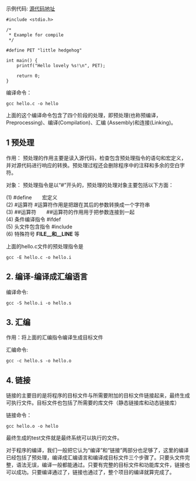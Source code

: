 示例代码:
[源代码地址](https://github.com/unanao/unanao.github.io/tree/master/examples/2010/linux-c-compile-procedure)

```
#include <stdio.h>

/*
 * Example for compile
 */

#define PET "little hedgehog"

int main() {
	printf("Hello lovely %s!\n", PET);

	return 0;
}

```
编译命令：
```
gcc hello.c -o hello
```

上面的这个编译命令包含了四个阶段的处理，即预处理(也称预编译，Preprocessing)、编译(Compilation)、汇编 (Assembly)和连接(Linking)。


## 1 预处理

作用： 预处理的作用主要是读入源代码，检查包含预处理指令的语句和宏定义，并对源代码进行响应的转换。预处理过程还会删除程序中的注释和多余的空白字符。

对象： 预处理指令是以“#”开头的，预处理的处理对象主要包括以下方面：

(1) #define　　宏定义  
(2) #运算符    #运算符作用是把跟在其后的参数转换成一个字符串  
(3) ##运算符　　##运算符的作用用于把参数连接到一起  
(4) 条件编译指令 #ifdef  
(5) 头文件包含指令 #include  
(6) 特殊符号 __FILE__和__LINE__ 等  


上面的hello.c文件的预处理指令是

```
gcc -E hello.c -o hello.i
```


## 2. 编译-编译成汇编语言
编译命令:
```
gcc -S hello.i -o hello.s
```

## 3. 汇编

作用：将上面的汇编指令编译生成目标文件

汇编命令:
```
gcc -c hello.s -o hello.o
```


## 4. 链接

链接的主要目的是将程序的目标文件与所需要附加的目标文件链接起来，最终生成可执行文件。目标文件也包括了所需要的库文件（静态链接库和动态链接库）

链接命令：
```
gcc hello.o -o hello
```
最终生成的test文件就是最终系统可以执行的文件。

对于程序的编译，我们一般把它认为“编译”和“链接”两部分也足够了，这里的编译已经包括了预处理，编译成汇编语言和编译成目标文件三个步骤了。只要头文件完整，语法无误，编译一般都能通过。只要有完整的目标文件和功能库文件，链接也可以成功。只要编译通过了，链接也通过了，整个项目的编译就算完成了。
